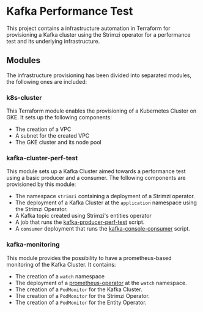 # Kafka Performance Test

This project contains a infrastructure automation in Terraform for provisioning a Kafka cluster using the Strimzi operator for a performance test and its underlying infrastructure.

## Modules

The infrastructure provisioning has been divided into separated modules, the following ones are included:

### k8s-cluster

This Terraform module enables the provisioning of a Kubernetes Cluster on GKE. It sets up the following components:

- The creation of a VPC
- A subnet for the created VPC
- The GKE cluster and its node pool

### kafka-cluster-perf-test

This module sets up a Kafka Cluster aimed towards a performance test using a basic producer and a consumer. The following components are provisioned by this module:

- The namespace `strimzi` containing a deployment of a Strimzi operator.
- The deployment of a Kafka Cluster at the `application` namespace using the Strimzi Operator.
- A Kafka topic created using Strimzi's entities operator
- A job that runs the [kafka-producer-perf-test](https://github.com/apache/kafka/blob/trunk/bin/kafka-producer-perf-test.sh) script.
- A `consumer` deployment that runs the [kafka-console-consumer](https://github.com/apache/kafka/blob/trunk/bin/kafka-console-consumer.sh) script.

### kafka-monitoring

This module provides the possibility to have a prometheus-based monitoring of the Kafka Cluster. It contains:

- The creation of a `watch` namespace
- The deployment of a [prometheus-operator](https://github.com/prometheus-operator/prometheus-operator) at the `watch` namespace.
- The creation of a `PodMonitor` for the Kafka Cluster.
- The creation of a `PodMonitor` for the Strimzi Operator.
- The creation of a `PodMonitor` for the Entity Operator.

